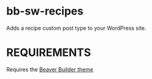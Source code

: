 # bb-sw-recipes
Adds a recipe custom post type to your WordPress site. 

# REQUIREMENTS
Requires the <a href="https://www.wpbeaverbuilder.com/?fla=283" target="_blank">Beaver Builder theme</a>
